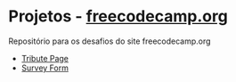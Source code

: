 # Projetos - [freecodecamp.org](https://www.freecodecamp.org/portuguese/)

Repositório para os desafios do site freecodecamp.org

- [Tribute Page](https://vieirajunior-90.github.io/projetos-freecodecamp/design-responsivo-para-web/tribute-page/index.html) 
- [Survey Form](https://vieirajunior-90.github.io/projetos-freecodecamp/design-responsivo-para-web/survey-form/index.html)
